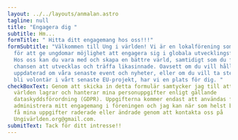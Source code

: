 ```yaml
---
layout: ../../layouts/anmalan.astro
tagline: null
title: "Engagera dig "
subtitle: Hm...
formTitle: " Hitta ditt engagemang hos oss!!!"
formSubtitle: "Välkommen till Ung i världen! Vi är en lokalförening som brinner
  för att ge ungdomar möjlighet att engagera sig i globala utvecklingsfrågor.
  Hos oss kan du vara med och skapa en bättre värld, samtidigt som du får
  chansen att utvecklas och träffa likasinnade. Oavsett om du vill hålla dig
  uppdaterad om våra senaste event och nyheter, eller om du vill ta steget och
  bli volontär i vårt senaste EU-projekt, har vi en plats för dig. "
checkBoxText: Genom att skicka in detta formulär samtycker jag till att Ung i
  världen lagrar och hanterar mina personuppgifter enligt gällande
  dataskyddsförordning (GDPR). Uppgifterna kommer endast att användas för att
  administrera mitt engagemang i föreningen och jag kan när som helst begära att
  få mina uppgifter raderade eller ändrade genom att kontakta oss på
  Ungivärlden.org@gmail.com.
submitText: Tack för ditt intresse!!
---
```

